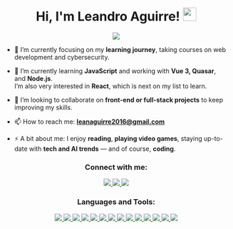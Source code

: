 <h1 align="center">
Hi, I'm Leandro Aguirre!
	<a href="https://github.com/leacarp" target="_self">
		<img src="https://media.giphy.com/media/hvRJCLFzcasrR4ia7z/giphy.gif" width="30">
	</a>
</h1>

<p align="center">
	<a href="https://github.com/leacarp">
		<img src="https://readme-typing-svg.herokuapp.com?lines=Programming+Student;Future+Web+Developer;Cybersecurity+Enthusiast;Always+learning+and+growing&center=true&width=450&height=45">
	</a>
</p>

- 🔭 I’m currently focusing on my **learning journey**, taking courses on web development and cybersecurity.

- 🌱 I’m currently learning **JavaScript** and working with **Vue 3, Quasar**, and **Node.js**.  
  I’m also very interested in **React**, which is next on my list to learn.

- 👯 I’m looking to collaborate on **front-end or full-stack projects** to keep improving my skills.

- 📫 How to reach me: **leanaguirre2016@gmail.com**

- ⚡ A bit about me: I enjoy **reading**, **playing video games**, staying up-to-date with **tech and AI trends** — and of course, **coding**.

<h3 align="center">Connect with me:</h3>
<div align="center">

<p align="center">
  <a href="mailto:leanaguirre2016@gmail.com">
    <img src="https://skillicons.dev/icons?i=gmail" />
  </a>
  <a href="[https://skillicons.dev](https://www.linkedin.com/in/leandro-aguirre/)">
    <img src="https://skillicons.dev/icons?i=linkedin" />
  </a>
  <a href="https://www.instagram.com/leaaguirre_/">
    <img src="https://skillicons.dev/icons?i=instagram" />
  </a>
</p>
  
</div>

<h3 align="center">Languages and Tools:</h3>
<div align="center">
<p align="center">
  <a href="https://skillicons.dev">
    <img src="https://skillicons.dev/icons?i=html" />
    <img src="https://skillicons.dev/icons?i=css" />
    <img src="https://skillicons.dev/icons?i=js" />
    <img src="https://skillicons.dev/icons?i=vuejs" />
    <img src="https://skillicons.dev/icons?i=nodejs" />
    <img src="https://skillicons.dev/icons?i=mongodb" />
    <img src="https://skillicons.dev/icons?i=cs" />
    <img src="https://skillicons.dev/icons?i=dotnet" />
    <img src="https://skillicons.dev/icons?i=npm" />
    <img src="https://skillicons.dev/icons?i=postman" />
    <img src="https://skillicons.dev/icons?i=git" />
    <img src="https://skillicons.dev/icons?i=github" />
    <img src="https://skillicons.dev/icons?i=vscode" />
    <img src="https://skillicons.dev/icons?i=visualstudio" />
  </a>
</p>
</div>
